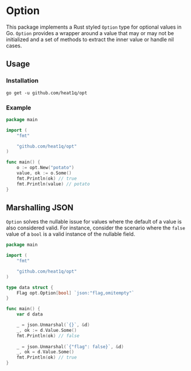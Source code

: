 # Option

This package implements a Rust styled `Option` type for optional values in Go. 
`Option` provides a wrapper around a value that may or may not be initialized 
and a set of methods to extract the inner value or handle nil cases.


## Usage
### Installation
```
go get -u github.com/heat1q/opt
```
### Example
```go
package main

import (
	"fmt"

	"github.com/heat1q/opt"
)

func main() {
	o := opt.New("potato")
	value, ok := o.Some()
	fmt.Println(ok) // true
	fmt.Println(value) // potato
}
```

## Marshalling JSON
`Option` solves the nullable issue for values where the 
default of a value is also considered valid. For instance, consider 
the scenario where the `false` value of a `bool` is a valid instance of the nullable field.


```go
package main

import (
	"fmt"

	"github.com/heat1q/opt"
)

type data struct {
	Flag opt.Option[bool] `json:"flag,omitempty"`
}

func main() {
	var d data

	_ = json.Unmarshal(`{}`, &d)
	_, ok := d.Value.Some() 
	fmt.Println(ok) // false
	
	_ = json.Unmarshal(`{"flag": false}`, &d)
	_, ok = d.Value.Some() 
	fmt.Println(ok) // true
}
```

